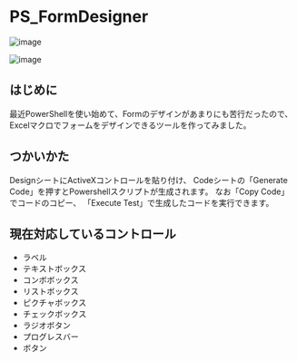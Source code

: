 # PS_FormDesigner

![image](https://user-images.githubusercontent.com/33306175/126576734-e6b0f99b-12b7-4802-9dcb-198e16554a25.png)

![image](https://user-images.githubusercontent.com/33306175/126884919-662004be-fe31-4a6d-839e-9f78d870d94e.png)


## はじめに

最近PowerShellを使い始めて、Formのデザインがあまりにも苦行だったので、
Excelマクロでフォームをデザインできるツールを作ってみました。

## つかいかた

DesignシートにActiveXコントロールを貼り付け、
Codeシートの「Generate Code」を押すとPowershellスクリプトが生成されます。
なお「Copy Code」でコードのコピー、
「Execute Test」で生成したコードを実行できます。

## 現在対応しているコントロール

- ラベル
- テキストボックス
- コンボボックス
- リストボックス
- ピクチャボックス
- チェックボックス
- ラジオボタン
- プログレスバー
- ボタン
